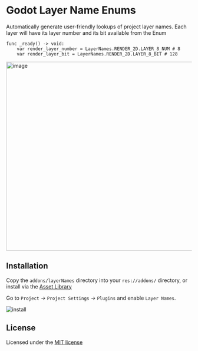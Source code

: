 # Godot Layer Name Enums

Automatically generate user-friendly lookups of project layer names.
Each layer will have its layer number and its bit available from the Enum

```gdscript
func _ready() -> void:
	var render_layer_number = LayerNames.RENDER_2D.LAYER_8_NUM # 8
	var render_layer_bit = LayerNames.RENDER_2D.LAYER_8_BIT # 128
```

<img width="1191" height="512" alt="image" src="https://github.com/user-attachments/assets/5e495950-8c13-4c71-a726-72595161ea15" />


## Installation

Copy the `addons/layerNames` directory into your `res://addons/` directory, or install via the [Asset Library](https://godotengine.org/asset-library/asset/3372)

Go to `Project` -> `Project Settings` -> `Plugins` and enable `Layer Names`.

![install](https://github.com/user-attachments/assets/382c36c1-4bdc-4599-92ef-ef6246ab9c8b)


## License

Licensed under the [MIT license](LICENSE)
